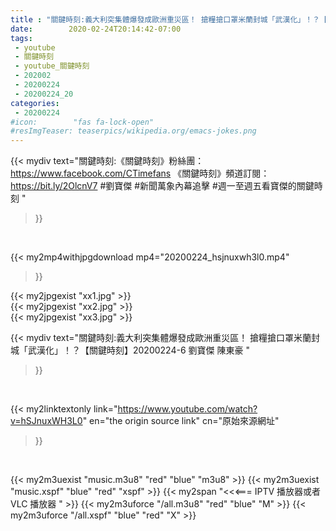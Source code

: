 ```yaml
---
title : "關鍵時刻:義大利突集體爆發成歐洲重災區！ 搶糧搶口罩米蘭封城「武漢化」！？【關鍵時刻】20200224-6 劉寶傑 陳東豪 "
date:        2020-02-24T20:14:42-07:00
tags:
 - youtube
 - 關鍵時刻
 - youtube_關鍵時刻
 - 202002
 - 20200224
 - 20200224_20
categories:
 - 20200224
#icon:        "fas fa-lock-open"
#resImgTeaser: teaserpics/wikipedia.org/emacs-jokes.png
---
```


{{< mydiv text="關鍵時刻:《關鍵時刻》粉絲團：https://www.facebook.com/CTimefans 《關鍵時刻》頻道訂閱：https://bit.ly/2OlcnV7  #劉寶傑 #新聞萬象內幕追擊 #週一至週五看寶傑的關鍵時刻 "
>}}
<br>


{{< my2mp4withjpgdownload mp4="20200224_hsjnuxwh3l0.mp4"
>}}

{{< my2jpgexist "xx1.jpg" >}}<br>
{{< my2jpgexist "xx2.jpg" >}}<br>
{{< my2jpgexist "xx3.jpg" >}}<br>



{{< mydiv text="關鍵時刻:義大利突集體爆發成歐洲重災區！ 搶糧搶口罩米蘭封城「武漢化」！？【關鍵時刻】20200224-6 劉寶傑 陳東豪 "
>}}
<br>

{{< my2linktextonly link="https://www.youtube.com/watch?v=hSJnuxWH3L0"
en="the origin source link" cn="原始來源網址"
>}}


<br>

{{< my2m3uexist "music.m3u8" "red"  "blue" "m3u8" >}} {{< my2m3uexist "music.xspf" "blue" "red"  "xspf" >}} {{< my2span "<<<=== IPTV 播放器或者 VLC 播放器 " >}} {{< my2m3uforce "/all.m3u8" "red"  "blue" "M" >}} {{< my2m3uforce "/all.xspf" "blue" "red"  "X" >}} 
